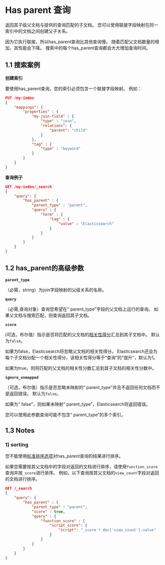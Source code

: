 # Has parent 查询

返回其子级父文档与提供的查询匹配的子文档。 您可以使用联接字段映射在同一索引中的文档之间创建父子关系。

因为它执行联接，所以has_parent查询比其他查询慢。 随着匹配父文档数量的增加，其性能会下降。 搜索中的每个has_parent查询都会大大增加查询时间。



## 1.1 搜索案例

**创建索引**

要使用has_parent查询，您的索引必须包含一个联接字段映射。 例如：

```json
PUT /my-index
{
    "mappings": {
        "properties" : {
            "my-join-field" : {
                "type" : "join",
                "relations": {
                    "parent": "child"
                }
            },
            "tag" : {
                "type" : "keyword"
            }
        }
    }
}
```



**查询例子**

```json
GET /my-index/_search
{
    "query": {
        "has_parent" : {
            "parent_type" : "parent",
            "query" : {
                "term" : {
                    "tag" : {
                        "value" : "Elasticsearch"
                    }
                }
            }
        }
    }
}
```



## 1.2 has_parent的高级参数



**`parent_type`**

（必需，string）为join字段映射的父级关系的名称。

**`query`**

（必需,查询对象）查询您希望在“ parent_type”字段的父文档上运行的查询。 如果父文档与搜索匹配，则查询返回其子文档。

**`score`**

(可选，布尔值）指示是否将匹配的父文档的[相关性得分](<https://www.elastic.co/guide/en/elasticsearch/reference/7.6/query-filter-context.html>)汇总到其子文档中。 默认为`false`。

如果为false，Elasticsearch将忽略父文档的相关性得分。 Elasticsearch还会为每个子文档分配一个相关性得分，该相关性得分等于“查询”的“提升”，默认为1。

如果为true，则将匹配的父文档的相关性分数汇总到其子文档的相关性分数中。

**`ignore_unmapped`**

（可选，布尔值）指示是否忽略未映射的“ parent_type”并且不返回任何文档而不是返回错误。 默认为`false`。

如果为“ false”，则如果未映射“ parent_type”，Elasticsearch将返回错误。

您可以使用此参数查询可能不包含“ parent_type”的多个索引。



## 1.3 Notes

### 1) sorting

您不能使用[标准排序选项](https://www.elastic.co/guide/en/elasticsearch/reference/7.6/search-request-body.html#request-body-search-sort)对has_parent查询的结果进行排序。

如果您需要按其父文档中的字段对返回的文档进行排序，请使用`function_score`查询并按`_score`进行排序。 例如，以下查询按其父文档的`view_count`字段对返回的文档进行排序。

```json
GET /_search
{
    "query": {
        "has_parent" : {
            "parent_type" : "parent",
            "score" : true,
            "query" : {
                "function_score" : {
                    "script_score": {
                        "script": "_score * doc['view_count'].value"
                    }
                }
            }
        }
    }
}
```


